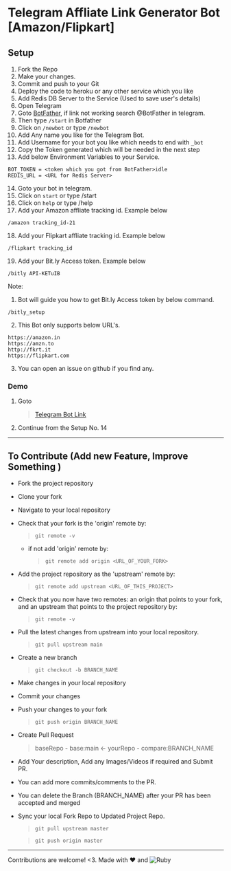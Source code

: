 # Telegram Affliate Link Generator Bot [Amazon/Flipkart]

## Setup

1. Fork the Repo
2. Make your changes.
3. Commit and push to your Git
4. Deploy the code to heroku or any other service which you like
5. Add Redis DB Server to the Service (Used to save user's details)
6. Open Telegram
7. Goto [BotFather](https://t.me/BotFather), if link not working search @BotFather in telegram.
8. Then type `/start` in Botfather
9. Click on `/newbot` or type `/newbot`
10. Add Any name you like for the Telegram Bot.
11. Add Username for your bot you like which needs to end with `_bot`
12. Copy the Token generated which will be needed in the next step
13. Add below Environment Variables to your Service.

```
BOT_TOKEN = <token which you got from BotFather>idle
REDIS_URL = <URL for Redis Server>
```

14. Goto your bot in telegram.
15. Click on `start` or type /start
16. Click on `help` or type /help
17. Add your Amazon affliate tracking id. Example below

```
/amazon tracking_id-21
```

18. Add your Flipkart affliate tracking id. Example below

```
/flipkart tracking_id
```

19. Add your Bit.ly Access token. Example below

```
/bitly API-KETuIB
```

Note:

1. Bot will guide you how to get Bit.ly Access token by below command.

```
/bitly_setup
```

2. This Bot only supports below URL's.

```
https://amazon.in
https://amzn.to
http://fkrt.it
https://flipkart.com
```

3. You can open an issue on github if you find any.

### Demo

1. Goto

   > [Telegram Bot Link](http://t.me/affiliate_link_gen_bot)

2. Continue from the Setup No. 14

---

## To Contribute (Add new Feature, Improve Something )

- Fork the project repository
- Clone your fork
- Navigate to your local repository
- Check that your fork is the 'origin' remote by:
  > `git remote -v`
  - if not add 'origin' remote by:
    > `git remote add origin <URL_OF_YOUR_FORK>`
- Add the project repository as the 'upstream' remote by:
  > `git remote add upstream <URL_OF_THIS_PROJECT>`
- Check that you now have two remotes: an origin that points to your fork, and an upstream that points to the project repository by:
  > `git remote -v`
- Pull the latest changes from upstream into your local repository.
  > `git pull upstream main`
- Create a new branch
  > `git checkout -b BRANCH_NAME`
- Make changes in your local repository
- Commit your changes
- Push your changes to your fork
  > `git push origin BRANCH_NAME`
- Create Pull Request
  > baseRepo - base:main <- yourRepo - compare:BRANCH_NAME
- Add Your description, Add any Images/Videos if required and Submit PR.
- You can add more commits/comments to the PR.
- You can delete the Branch (BRANCH_NAME) after your PR has been accepted and merged
- Sync your local Fork Repo to Updated Project Repo.

  > `git pull upstream master`

  > `git push origin master`

---
Contributions are welcome! <3.
Made with :heart: and ![Ruby](https://img.shields.io/badge/-Ruby-000000?style=flat&logo=ruby)
